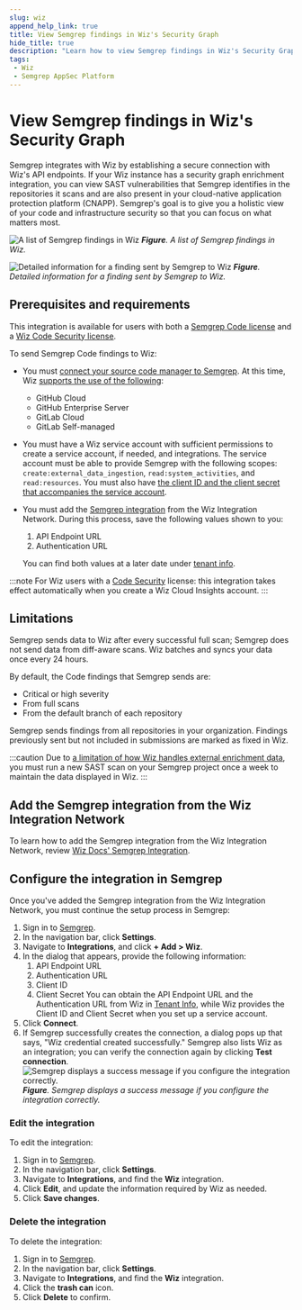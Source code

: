 ```yaml
---
slug: wiz
append_help_link: true
title: View Semgrep findings in Wiz's Security Graph
hide_title: true
description: "Learn how to view Semgrep findings in Wiz's Security Graph."
tags:
 - Wiz
 - Semgrep AppSec Platform
---
```


# View Semgrep findings in Wiz's Security Graph

Semgrep integrates with Wiz by establishing a secure connection with Wiz's API endpoints. If your Wiz instance has a security graph enrichment integration, you can view SAST vulnerabilities that Semgrep identifies in the repositories it scans and are also present in your cloud-native application protection platform (CNAPP). Semgrep's goal is to give you a holistic view of your code and infrastructure security so that you can focus on what matters most.

![A list of Semgrep findings in Wiz](/img/semgrep-findings-in-wiz.png#md-width)
_**Figure**. A list of Semgrep findings in Wiz._

![Detailed information for a finding sent by Semgrep to Wiz](/img/wiz-finding-details-2.png#md-width)
_**Figure**. Detailed information for a finding sent by Semgrep to Wiz._

## Prerequisites and requirements

This integration is available for users with both a [Semgrep Code license](https://semgrep.dev/products/semgrep-code/) and a [Wiz Code Security license](https://www.wiz.io/platform/wiz-code).

To send Semgrep Code findings to Wiz:

- You must [connect your source code manager to Semgrep](https://semgrep.dev/docs/deployment/connect-scm). At this time, Wiz [supports the use of the following](https://win.wiz.io/docs/sast-app-vuln-findings-schema#schema-fields):
  - GitHub Cloud
  - GitHub Enterprise Server
  - GitLab Cloud
  - GitLab Self-managed
- You must have a Wiz service account with sufficient permissions to create a service account, if needed, and integrations. The service account must be able to provide Semgrep with the following scopes: `create:external_data_ingestion`, `read:system_activities`, and `read:resources`. You must also have [the client ID and the client secret that accompanies the service account](https://docs.wiz.io/wiz-docs/docs/semgrep-integration).
- You must add the [Semgrep integration](https://app.wiz.io/settings/automation/integrations) from the Wiz Integration Network. During this process, save the following values shown to you:
   1. API Endpoint URL
   2. Authentication URL
   
   You can find both values at a later date under [tenant info](https://app.wiz.io/tenant-info/general).

:::note 
For Wiz users with a [Code Security](https://www.wiz.io/platform/wiz-code) license: this integration takes effect automatically when you create a Wiz Cloud Insights account.
:::

## Limitations

Semgrep sends data to Wiz after every successful full scan; Semgrep does not send data from diff-aware scans. Wiz batches and syncs your data once every 24 hours.

By default, the Code findings that Semgrep sends are:

- Critical or high severity
- From full scans
- From the default branch of each repository

Semgrep sends findings from all repositories in your organization. Findings previously sent but not included in submissions are marked as fixed in Wiz.

:::caution
Due to [a limitation of how Wiz handles external enrichment data](https://win.wiz.io/docs/limitations#external-enrichment-limitations), you must run a new SAST scan on your Semgrep project once a week to maintain the data displayed in Wiz.
:::

## Add the Semgrep integration from the Wiz Integration Network

To learn how to add the Semgrep integration from the Wiz Integration Network, review [Wiz Docs' Semgrep Integration](https://docs.wiz.io/wiz-docs/docs/semgrep-integration).

## Configure the integration in Semgrep

Once you've added the Semgrep integration from the Wiz Integration Network, you must continue the setup process in Semgrep:

1. Sign in to [Semgrep](https://semgrep.dev/login).
1. In the navigation bar, click **Settings**.
2. Navigate to **Integrations**, and click **+ Add > Wiz**. 
3. In the dialog that appears, provide the following information:
   1. API Endpoint URL
   2. Authentication URL
   3. Client ID
   4. Client Secret
   You can obtain the API Endpoint URL and the Authentication URL from Wiz in [Tenant Info](https://app.wiz.io/tenant-info/general), while Wiz provides the Client ID and Client Secret when you set up a service account.
4. Click **Connect**.
5. If Semgrep successfully creates the connection, a dialog pops up that says, "Wiz credential created successfully." Semgrep also lists Wiz as an integration; you can verify the connection again by clicking **Test connection**.
   ![Semgrep displays a success message if you configure the integration correctly.](/img/kb/wiz-semgrep-integration.png#md-width)
   _**Figure**. Semgrep displays a success message if you configure the integration correctly._

### Edit the integration

To edit the integration:

1. Sign in to [Semgrep](https://semgrep.dev/login).
2. In the navigation bar, click **Settings**.
3. Navigate to **Integrations**, and find the **Wiz** integration.
4. Click **Edit**, and update the information required by Wiz as needed.
5. Click **Save changes**.

### Delete the integration

To delete the integration:

1. Sign in to [Semgrep](https://semgrep.dev/login).
2. In the navigation bar, click **Settings**.
3. Navigate to **Integrations**, and find the **Wiz** integration.
4. Click the **<i class="fa-solid fa-trash"></i> trash can** icon.
5. Click **Delete** to confirm.
